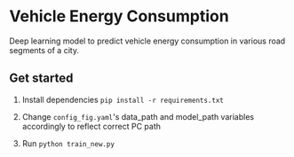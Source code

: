 # Vehicle Energy Consumption
Deep learning model to predict vehicle energy consumption in various road segments of a city.

## Get started

1. Install dependencies
`pip install -r requirements.txt`

2. Change `config_fig.yaml`'s data_path and model_path variables accordingly to reflect correct PC path

4. Run `python train_new.py`
